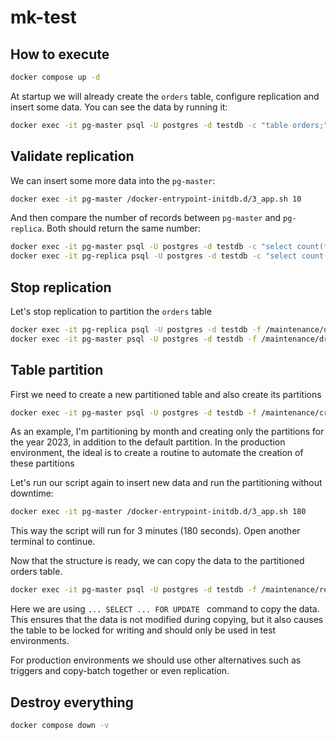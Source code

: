 # mk-test

## How to execute

```sh 
docker compose up -d
```

At startup we will already create the `orders` table, configure replication and insert some data.
You can see the data by running it:

```sh
docker exec -it pg-master psql -U postgres -d testdb -c "table orders;"
```

## Validate replication

We can insert some more data into the `pg-master`:

```sh
docker exec -it pg-master /docker-entrypoint-initdb.d/3_app.sh 10
```

And then compare the number of records between `pg-master` and `pg-replica`. Both should return the same number:

```sh
docker exec -it pg-master psql -U postgres -d testdb -c "select count(*) from orders;"
docker exec -it pg-replica psql -U postgres -d testdb -c "select count(*) from orders;"
```

## Stop replication

Let's stop replication to partition the `orders` table

```sh
docker exec -it pg-replica psql -U postgres -d testdb -f /maintenance/drop_subscription.sql
docker exec -it pg-master psql -U postgres -d testdb -f /maintenance/drop_publication.sql
```

## Table partition

First we need to create a new partitioned table and also create its partitions

```sh
docker exec -it pg-master psql -U postgres -d testdb -f /maintenance/create_table_orders_partitions.sql
```

As an example, I'm partitioning by month and creating only the partitions for the year 2023, in addition to the default partition. In the production environment, the ideal is to create a routine to automate the creation of these partitions

Let's run our script again to insert new data and run the partitioning without downtime:

```sh
docker exec -it pg-master /docker-entrypoint-initdb.d/3_app.sh 180
```

This way the script will run for 3 minutes (180 seconds). Open another terminal to continue.

Now that the structure is ready, we can copy the data to the partitioned orders table.

```sh
docker exec -it pg-master psql -U postgres -d testdb -f /maintenance/rename_table_copy_data.sql
```

Here we are using `... SELECT ... FOR UPDATE ` command to copy the data. This ensures that the data is not modified during copying, but it also causes the table to be locked for writing and should only be used in test environments.  

For production environments we should use other alternatives such as triggers and copy-batch together or even replication.

## Destroy everything

```sh
docker compose down -v
```

